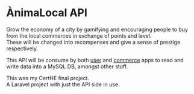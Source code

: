 # ÀnimaLocal API

Grow the economy of a city by gamifying and encouraging people to buy from the local commerces in exchange of points and level.  
These will be changed into recompenses and give a sense of prestige respectively.  

This API will be consume by both [user](https://github.com/PauAbellaMolina/M12-IonicFront) and [commerce](https://github.com/PauAbellaMolina/M12-CommerceFront) apps to read and write data into a MySQL DB, amongst other stuff.

This was my CertHE final project.  
A Laravel project with just the API side in use.

